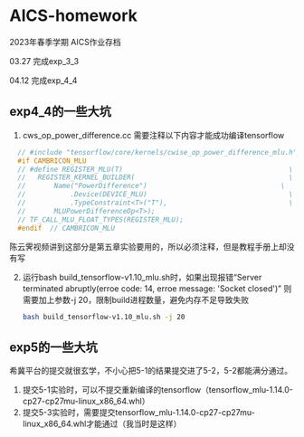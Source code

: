 # AICS-homework

2023年春季学期 AICS作业存档



03.27 完成exp_3_3

04.12 完成exp_4_4
## exp4_4的一些大坑
1. cws_op_power_difference.cc 需要注释以下内容才能成功编译tensorflow
  ``` c
    // #include "tensorflow/core/kernels/cwise_op_power_difference_mlu.h"
    #if CAMBRICON_MLU
    // #define REGISTER_MLU(T)                                         \
    //   REGISTER_KERNEL_BUILDER(                                      \
    //       Name("PowerDifference")                                 \
    //           .Device(DEVICE_MLU)                                   \
    //           .TypeConstraint<T>("T"),                              \
    //       MLUPowerDifferenceOp<T>);
    // TF_CALL_MLU_FLOAT_TYPES(REGISTER_MLU);
    #endif  // CAMBRICON_MLU
  ```
  陈云霁视频讲到这部分是第五章实验要用的，所以必须注释，但是教程手册上却没有写
 
2. 运行bash build_tensorflow-v1.10_mlu.sh时，如果出现报错“Server terminated abruptly(erroe code: 14, erroe message: 'Socket closed')”
   则需要加上参数-j 20，限制build进程数量，避免内存不足导致失败
   ```bash
   bash build_tensorflow-v1.10_mlu.sh -j 20
   ``` 
  
## exp5的一些大坑
希冀平台的提交就很玄学，不小心把5-1的结果提交进了5-2，5-2都能满分通过。
1. 提交5-1实验时，可以不提交重新编译的tensorflow（tensorflow_mlu-1.14.0-cp27-cp27mu-linux_x86_64.whl）
2. 提交5-3实验时，需要提交tensorflow_mlu-1.14.0-cp27-cp27mu-linux_x86_64.whl才能通过（我当时是这样）
